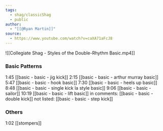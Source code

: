 ```yaml
---
tags:
  - shag/classicShag
  - public
author:
  - "[[@Ryan Martin]]"
source:
  - https://www.youtube.com/watch?v=caXA71aFcJ8
---
```


![[Collegiate Shag - Styles of the Double-Rhythm Basic.mp4]]

### Basic Patterns

1:45 [[basic - basic - jig kick]]
2:15 [[basic - basic - arthur murray basic]]
5:47 [[basic - basic - hook basic]]
7:30 [[basic - basic - heels up basic]]
8:48 [[basic - basic - single kick la style basic]]
9:06 [[basic - basic - sailor]]
10:19 [[basic - basic - lift basic]]
in comments: [[basic - basic - double kick]]
not listed: [[basic - basic - step kick]]
### Others
1:02 [[stompers]]